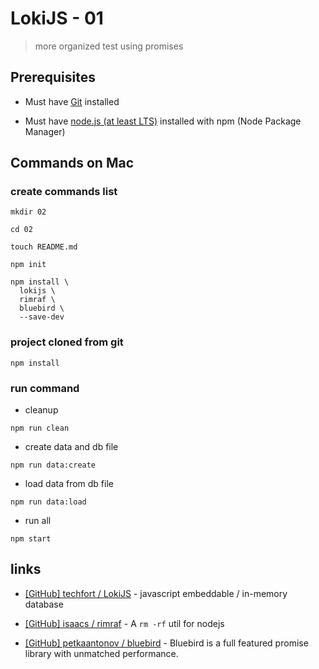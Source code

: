 # LokiJS - 01

> more organized test using promises


## Prerequisites

* Must have [Git](http://git-scm.com/) installed

* Must have [node.js (at least LTS)](http://nodejs.org/) installed with npm (Node Package Manager)


## Commands on Mac

### create commands list

```
mkdir 02

cd 02

touch README.md

npm init

npm install \
  lokijs \
  rimraf \
  bluebird \
  --save-dev
```

### project cloned from git

```
npm install
```

### run command

* cleanup

```
npm run clean
```

* create data and db file

```
npm run data:create
```

* load data from db file

```
npm run data:load
```

* run all

```
npm start
```


## links

* [[GitHub] techfort / LokiJS](https://github.com/techfort/LokiJS) - javascript embeddable / in-memory database

* [[GitHub] isaacs / rimraf](https://github.com/isaacs/rimraf) - A `rm -rf` util for nodejs

* [[GitHub] petkaantonov / bluebird](https://github.com/petkaantonov/bluebird) - Bluebird is a full featured promise library with unmatched performance.
